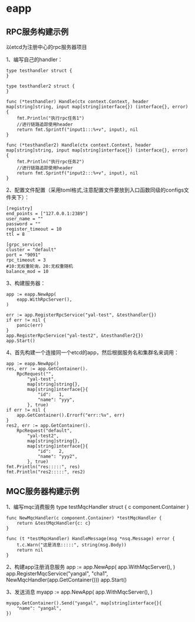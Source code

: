 # eapp

## RPC服务构建示例
以etcd为注册中心的rpc服务器项目

1、编写自己的handler：

	type testhandler struct {
	}

	type testhandler2 struct {
	}

	func (*testhandler) Handle(ctx context.Context, header map[string]string, input map[string]interface{}) (interface{}, error) {
		fmt.Println("执行rpc任务1")
		//进行链路追踪使用header
		return fmt.Sprintf("input1:::%+v", input), nil
	}

	func (*testhandler2) Handle(ctx context.Context, header map[string]string, input map[string]interface{}) (interface{}, error) {
		fmt.Println("执行rpc任务2")
		//进行链路追踪使用header
		return fmt.Sprintf("input2:::%+v", input), nil
	}

2、配置文件配置（采用toml格式,注意配置文件要放到入口函数同级的configs文件夹下）：

	[registry]
	end_points = ["127.0.0.1:2389"]
	user_name = ""
	password = ""
	register_timeout = 10
	ttl = 8

	[grpc_service]
	cluster = "default"
	port = "9091"
	rpc_timeout = 3
	#10:无权重轮询，20:无权重随机
	balance_mod = 10


3、构建服务器：

	app := eapp.NewApp(
		eapp.WithRpcServer(),
	)

	err := app.RegisterRpcService("yal-test", &testhandler{})
	if err != nil {
		panic(err)
	}
	app.RegisterRpcService("yal-test2", &testhandler2{})
	app.Start()
  
4、首先构建一个连接同一个etcd的app，然后根据服务名和集群名来调用：

	app := eapp.NewApp()
	res, err := app.GetContainer().
		RpcRequest("",
			"yal-test",
			map[string]string{},
			map[string]interface{}{
				"id":   1,
				"name": "yyy",
			}, true)
	if err != nil {
		app.GetContainer().Errorf("err::%v", err)
	}
	res2, err := app.GetContainer().
		RpcRequest("default",
			"yal-test2",
			map[string]string{},
			map[string]interface{}{
				"id":   2,
				"name": "yyy2",
			}, true)
	fmt.Println("res:::::", res)
	fmt.Println("res2:::::", res2)
	
	
## MQC服务器构建示例
1、编写mqc消费服务
	type testMqcHandler struct {
		c component.Container
	}

	func NewMqcHandler(c component.Container) *testMqcHandler {
		return &testMqcHandler{c: c}
	}

	func (t *testMqcHandler) HandleMessage(msg *nsq.Message) error {
		t.c.Warn("这是消息:::::", string(msg.Body))
		return nil
	}
2、构建app注册消息服务
	app := app.NewApp(
		app.WithMqcServer(),
	)
	app.RegisterMqcService("yangal", "cha1", NewMqcHandler(app.GetContainer()))
	app.Start()
	
3、发送消息
	myapp := app.NewApp(
		app.WithMqcServer(),
	)

	myapp.GetContainer().Send("yangal", map[string]interface{}{
		"name": "yangal",
	})
	

